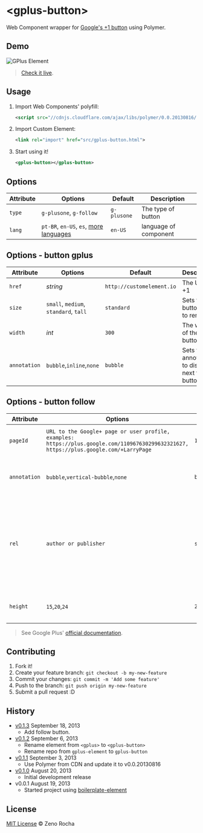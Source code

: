 # &lt;gplus-button&gt;

Web Component wrapper for [Google's +1 button](https://developers.google.com/+/web/+1button/) using Polymer.

## Demo

![GPlus Element](http://zno.io/Qvag/gplus-element.png)

> [Check it live](http://zenorocha.github.io/gplus-button).

## Usage

1. Import Web Components' polyfill:

	```xml
	<script src="//cdnjs.cloudflare.com/ajax/libs/polymer/0.0.20130816/polymer.min.js"></script>
	```

2. Import Custom Element:

	```xml
	<link rel="import" href="src/gplus-button.html">
	```

3. Start using it!

	```xml
	<gplus-button></gplus-button>
	```

## Options

Attribute    | Options                               | Default             		 | Description
---          | ---                                   | ---                 		 | ---
`type`       | `g-plusone`, `g-follow`               | `g-plusone`               | The type of button
`lang`    | `pt-BR`, `en-US`, `es`, [more languages](https://developers.google.com/+/web/+1button/#available-languages)              | `en-US`                            | language of component


## Options - button gplus

Attribute    | Options                               | Default             		 | Description
---          | ---                                   | ---                 		 | ---
`href`       | *string*                              | `http://customelement.io` | The URL to +1
`size`       | `small`, `medium`, `standard`, `tall` | `standard`          		 | Sets the +1 button size to render
`width`      | *int*                                 | `300`               		 | The width of the button
`annotation`  | `bubble`,`inline`,`none`             | `bubble`                  | Sets the annotation to display next to the button.


## Options - button follow

Attribute    | Options                               | Default             		 | Description
---          | ---                                   | ---                 		 | ---
`pageId`      | `URL to the Google+ page or user profile, examples: https://plus.google.com/110967630299632321627, https://plus.google.com/+LarryPage`  | `109325404047497404656`            | URL to the Google+ page or user profile
`annotation`  | `bubble`,`vertical-bubble`,`none`   | `bubble`                           | Sets the annotation to display next to the button.
`rel`         | `author or publisher`               | `string empty`                     | Describes the relationship of the entity defined at the href location to the page the badge is embedded.
`height`      | `15`,`20`,`24`                      | `20`                               | The pixel height of the button to render.


> See Google Plus' [official documentation](https://developers.google.com/+/web/+1button/).

## Contributing

1. Fork it!
2. Create your feature branch: `git checkout -b my-new-feature`
3. Commit your changes: `git commit -m 'Add some feature'`
4. Push to the branch: `git push origin my-new-feature`
5. Submit a pull request :D

## History

* [v0.1.3](https://github.com/zenorocha/gplus-button/releases/tag/0.1.3) September 18, 2013
	* Add follow button.
* [v0.1.2](https://github.com/zenorocha/gplus-button/releases/tag/0.1.2) September 6, 2013
	* Rename element from `<gplus>` to `<gplus-button>`
	* Rename repo from `gplus-element` to `gplus-button`
* [v0.1.1](https://github.com/zenorocha/gplus-button/releases/tag/0.1.1) September 3, 2013
	* Use Polymer from CDN and update it to v0.0.20130816
* [v0.1.0](https://github.com/zenorocha/gplus-button/releases/tag/0.1.0) August 20, 2013
	* Initial development release
* v0.0.1 August 19, 2013
	* Started project using [boilerplate-element](https://github.com/customelements/boilerplate-element)

## License

[MIT License](http://zenorocha.mit-license.org/) © Zeno Rocha